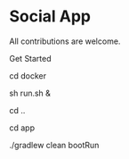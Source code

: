 # Social App

All contributions are welcome.


Get Started

cd docker

sh run.sh &

cd ..

cd app

./gradlew clean bootRun
